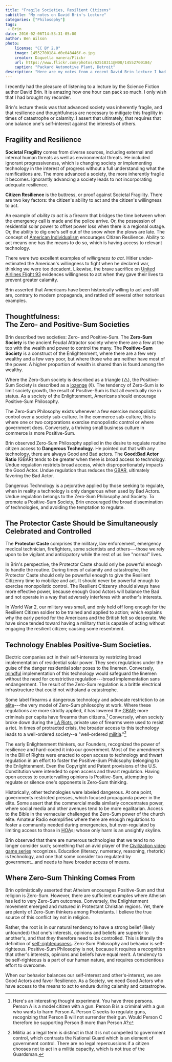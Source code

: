 ```yaml
---
title: "Fragile Societies, Resilient Citizens"
subtitle: "My notes on David Brin's Lecture"
categories: ["Philosophy"]
tags:
 - Brin
date: 2016-02-06T14:53:31-05:00
author: Ben Wilson
photo:
    license: "CC BY 2.0"
    image: 14552700184-d0e048446f-o.jpg
    creator: Daquella manera/Flickr
    url: https://www.flickr.com/photos/62518311@N00/14552700184/
    caption: "Packard Automotive Plant, Detroit"
description: "Here are my notes from a recent David Brin lecture I had the pleasure of listening to."
---
```


I recently had the pleasure of listening to a lecture by the Science Fiction author David Brin. It is amazing how one hour can pack so much. I only wish that I had brought my recorder.

<!--more-->

Brin's lecture thesis was that advanced society was inherently fragile, and that resilience and thoughtfulness are necessary to mitigate this fragility in times of catastrophe or calamity. I assert that ultimately, that requires that one balance one's self-interest against the interests of others.

## Fragility and Resilience

**Societal Fragility** comes from diverse sources, including external and internal human threats as well as environmental threats. He included ignorant progressiveness, which is changing society or implementing technology in the interest of progress without a full understanding what the ramifications are. The more advanced a society, the more inherently fragile it becomes. Ignorantly advancing a society leads to not incorporating adequate resilience.

**Citizen Resilience** is the buttress, or proof against Societal Fragility. There are two key factors: the citizen's ability to act and the citizen's willingness to act.

An example of *ability to act* is a firearm that bridges the time between when the emergency call is made and the police arrive. Or, the possession of residential solar power to offset power loss when there is a regional outage. Or, the ability to dig one's self out of the snow when the plows are late. The concept of [American Individualism](https://en.wikipedia.org/wiki/Individualism) encourages Citizen Resilience. Ability to act means one has the means to do so, which is having access to relevant technology.

There were two excellent examples of *willingness to act*. Hitler under-estimated the American's willingness to fight when he declared war, thinking we were too decadent. Likewise, the brave sacrifice on [United Airlines Flight 93](https://en.wikipedia.org/wiki/United_Airlines_Flight_93) evidences willingness to act when they gave their lives to prevent greater calamity.

Brin asserted that Americans have been historically willing to act and still are, contrary to modern propaganda, and rattled off several other notorious examples.

## Thoughtfulness:<br>The Zero- and Positive-Sum Societies

Brin described two societies: Zero- and Positive-Sum. The **Zero-Sum Society** is the ancient Feudal Attractor society where there are a few at the top with the wealth and power to control the many. The **Positive-Sum Society** is a construct of the Enlightenment, where there are a few very wealthy and a few very poor, but where those who are neither have most of the power. A higher proportion of wealth is shared than is found among the wealthy.

Where the Zero-Sum society is described as a triangle (&#9651;), the Positive-Sum Society is described as a [lozenge](https://en.wikipedia.org/wiki/Lozenge) (&loz;). The tendency of Zero-Sum is to limit society growth, the result of Positive-Sum is that all eventually rise in status. As a society of the Enlightenment, Americans should encourage Positive-Sum Philosophy.

The Zero-Sum Philosophy exists whenever a few exercise monopolistic control over a society sub-culture. In the commerce sub-culture, this is where one or two corporations exercise monopolistic control or where government does. Conversely, a thriving small business culture in commerce is more Positive-Sum.

Brin observed Zero-Sum Philosophy applied in the desire to regulate routine citizen access to **Dangerous Technology**. He pointed out that with any technology, there are always Good and Bad actors. The **Good:Bad Actor Ratio** (GBAR) tends to be greater when there is broad access to technology. Undue regulation restricts broad access, which disproportionately impacts the Good Actor. Undue regulation thus reduces the <abbr title="Good:Bad Actor Ratio">GBAR</abbr>, ultimately favoring the Bad Actor.

Dangerous Technology is a pejorative applied by those seeking to regulate, when in reality a technology is only dangerous when used by Bad Actors. Undue regulation belongs to the Zero-Sum Philosophy and Society. To promote a Positive-Sum Society, Brin encouraged the broad dissemination of technologies, and avoiding the temptation to regulate.

## The Protector Caste Should be Simultaneously Celebrated and Controlled

The **Protector Caste** comprises the military, law enforcement, emergency medical technician, firefighters, some scientists and others---those we rely upon to be vigilant and anticipatory while the rest of us live "normal" lives.

In Brin's perspective, the Protector Caste should only be powerful enough to handle the routine. During times of calamity and catastrophe, the Protector Caste should only be powerful enough to give the Resilient Citizenry time to mobilize and act. It should never be powerful enough to exercise monopolistic control. The Resilient Citizenry should always have more effective power, because enough Good Actors will balance the Bad and not operate in a way that adversely interferes with another's interests.

In World War 2, our military was small, and only held off long enough for the Resilient Citizen soldier to be trained and applied to action; which explains why the early period for the Americans and the British felt so desperate. We have since tended toward having a military that is capable of acting without engaging the resilient citizen; causing some resentment.

## Technology Enables Positive-Sum Societies.

Electric companies act in their self-interests by restricting broad implementation of residential solar power. They seek regulations under the guise of the danger residential solar poses to the linemen. Conversely, <abbr title="non-ignorant">mindful</abbr> implementation of this technology would safeguard the linemen without the need for constrictive regulation---broad implementation sans endangerment. The result of the Zero-Sum regulation is a brittle electrical infrastructure that could not withstand a catastrophe.

Some label firearms a dangerous technology and advocate restriction to an <abbr title="elite at its basest is a chosen few">elite</abbr>---the very model of Zero-Sum philosophy at work. Where these regulations are more strictly applied, it has lowered the <abbr title="Good:Bad Actor Ratio">GBAR</abbr>; more criminals per capita have firearms than citizens.[^thought]
Conversely, when society broke down during the [LA Riots](https://en.wikipedia.org/wiki/1992_Los_Angeles_riots#Second_day_.28Thursday.2C_April_30.29), private use of firearms were used to resist a riot.
In times of protracted crisis, the broader access to this technology leads to a well-ordered society--a "well-ordered [militia](https://en.wikipedia.org/wiki/Militia)."[^militia]

The early Enlightenment thinkers, our Founders, recognized the power of  resilience and hard-coded it into our government. Most of the amendments in the Bill of Rights were enacted to open access to technology and thwart regulation in an effort to foster the Positive-Sum Philosophy belonging to the Enlightenment. Even the Copyright and Patent provisions of the U.S. Constitution were intended to open access and thwart regulation. Having open access to countervailing opinions is Positive-Sum, attempting to regulate or silence one's opponents is Zero-Sum thinking.

Historically, other technologies were labeled dangerous. At one point, governments restricted presses, which focused propaganda power in the elite.  Some assert that the commercial media similarly concentrates power, where social media and other avenues tend to be more egalitarian. Access to the Bible in the vernacular challenged the Zero-Sum power of the church elite. Amateur Radio exemplifies where there are enough regulations to foster a community needed during emergencies, but over-regulated by limiting access to those in <abbr title="Home Owner's Associations">HOA</abbr>s; whose only harm is an unsightly skyline.

Brin observed that there are numerous technologies that we tend to no longer consider such; something that an avid player of the [Civilization video game series](https://en.wikipedia.org/wiki/Civilization_%28series%29) recognizes. Education (literacy, numeracy, reasoning, rhetoric) is  technology, and one that some consider too regulated by government...and needs to have broader access of means.

## Where Zero-Sum Thinking Comes From

Brin optimistically asserted that Atheism encourages Positive-Sum and that religion is Zero-Sum. However, there are sufficient examples where Atheism has led to very Zero-Sum outcomes. Conversely, the Enlightenment movement emerged and matured in Protestant Christian regions. Yet, there are plenty of Zero-Sum thinkers among Protestants. I believe the true source of this conflict lay not in religion.

Rather, the root is in our natural tendency to have a strong belief (likely unfounded) that one's interests, opinions and beliefs are superior to another's, and that _they_ therefore need to be controlled. This is literally the definition of [self-righteousness](http://www.merriam-webster.com/dictionary/self%E2%80%93righteous). Zero-Sum Philosophy and behavior is self-righteous. Positive-Sum Philosophy is not, because it requires a recognition that other's interests, opinions and beliefs have equal merit. A tendency to be self-righteous is a part of our human nature, and requires conscientious  effort to overcome.

When our behavior balances our self-interest and other's-interest, we are Good Actors and favor Resilience. As a Society, we need Good Actors who have access to the means to act to endure during calamity and catastrophe.

[^thought]: Here's an interesting thought experiment. You have three persons. Person A is a model citizen with a gun. Person B is a criminal with a gun who wants to harm Person A. Person C seeks to regulate guns, recognizing that Person B will not surrender their gun. Would Person C therefore be supporting Person B more than Person A?

[^militia]: Militia as a legal term is distinct in that it is not compelled to government control, which contrasts the National Guard which is an element of government control. There are no legal repercussions if a citizen chooses not to act in a militia capacity, which is not true of the Guardsman.
